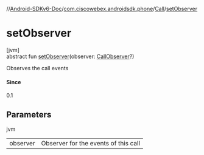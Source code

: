 //[Android-SDKv6-Doc](../../../index.md)/[com.ciscowebex.androidsdk.phone](../index.md)/[Call](index.md)/[setObserver](set-observer.md)

# setObserver

[jvm]\
abstract fun [setObserver](set-observer.md)(observer: [CallObserver](../-call-observer/index.md)?)

Observes the call events

#### Since

0.1

## Parameters

jvm

| | |
|---|---|
| observer | Observer for the events of this call |
